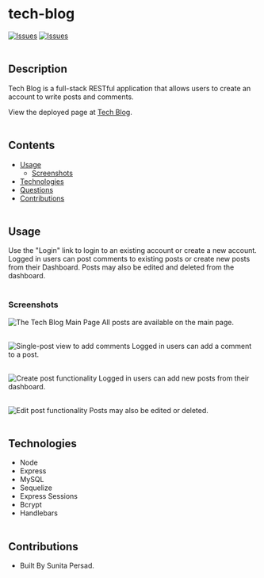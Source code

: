 # tech-blog
[![Issues](https://img.shields.io/github/issues/deckiedevs/tech-blog)](https://github.com/Sunita002/tech-blog/issues) [![Issues](https://img.shields.io/github/contributors/Sunita002/tech-blog)](https://github.com/Sunita002/tech-blog/graphs/contributors) 
<br><br>

## Description
Tech Blog is a full-stack RESTful application that allows users to create an account to write posts and comments.
            
View the deployed page at [Tech Blog](https://warm-hollows-35992.herokuapp.com/login).
<br><br>

## Contents
* [Usage](#Usage)
   * [Screenshots](#Screenshots)
* [Technologies](#Technologies)
* [Questions](#Questions)
* [Contributions](#Contributions)
<br><br>

## Usage
Use the "Login" link to login to an existing account or create a new account.  Logged in users can post comments to existing posts or create new posts from their Dashboard.  Posts may also be edited and deleted from the dashboard. 
<br><br>

### Screenshots
![The Tech Blog Main Page]()
All posts are available on the main page.
<br><br>

![Single-post view to add comments]()
Logged in users can add a comment to a post.
<br><br>

![Create post functionality]()
Logged in users can add new posts from their dashboard.
<br><br>

![Edit post functionality]()
Posts may also be edited or deleted.
<br><br>

## Technologies
* Node
* Express
* MySQL
* Sequelize
* Express Sessions
* Bcrypt
* Handlebars
<br><br>


## Contributions
* Built By Sunita Persad.